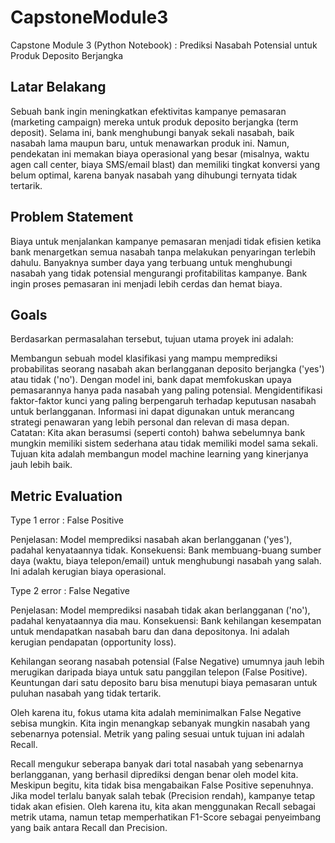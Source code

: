 # CapstoneModule3
Capstone Module 3 (Python Notebook) : Prediksi Nasabah Potensial untuk Produk Deposito Berjangka

## Latar Belakang 
Sebuah bank ingin meningkatkan efektivitas kampanye pemasaran (marketing campaign) mereka untuk produk deposito berjangka (term deposit). Selama ini, bank menghubungi banyak sekali nasabah, baik nasabah lama maupun baru, untuk menawarkan produk ini. Namun, pendekatan ini memakan biaya operasional yang besar (misalnya, waktu agen call center, biaya SMS/email blast) dan memiliki tingkat konversi yang belum optimal, karena banyak nasabah yang dihubungi ternyata tidak tertarik.

## Problem Statement
Biaya untuk menjalankan kampanye pemasaran menjadi tidak efisien ketika bank menargetkan semua nasabah tanpa melakukan penyaringan terlebih dahulu. Banyaknya sumber daya yang terbuang untuk menghubungi nasabah yang tidak potensial mengurangi profitabilitas kampanye. Bank ingin proses pemasaran ini menjadi lebih cerdas dan hemat biaya.

## Goals 
Berdasarkan permasalahan tersebut, tujuan utama proyek ini adalah:

Membangun sebuah model klasifikasi yang mampu memprediksi probabilitas seorang nasabah akan berlangganan deposito berjangka ('yes') atau tidak ('no'). Dengan model ini, bank dapat memfokuskan upaya pemasarannya hanya pada nasabah yang paling potensial.
Mengidentifikasi faktor-faktor kunci yang paling berpengaruh terhadap keputusan nasabah untuk berlangganan. Informasi ini dapat digunakan untuk merancang strategi penawaran yang lebih personal dan relevan di masa depan.
Catatan: Kita akan berasumsi (seperti contoh) bahwa sebelumnya bank mungkin memiliki sistem sederhana atau tidak memiliki model sama sekali. Tujuan kita adalah membangun model machine learning yang kinerjanya jauh lebih baik.

## Metric Evaluation
Type 1 error : False Positive

Penjelasan: Model memprediksi nasabah akan berlangganan ('yes'), padahal kenyataannya tidak. Konsekuensi: Bank membuang-buang sumber daya (waktu, biaya telepon/email) untuk menghubungi nasabah yang salah. Ini adalah kerugian biaya operasional.

Type 2 error : False Negative

Penjelasan: Model memprediksi nasabah tidak akan berlangganan ('no'), padahal kenyataannya dia mau. Konsekuensi: Bank kehilangan kesempatan untuk mendapatkan nasabah baru dan dana depositonya. Ini adalah kerugian pendapatan (opportunity loss).

Kehilangan seorang nasabah potensial (False Negative) umumnya jauh lebih merugikan daripada biaya untuk satu panggilan telepon (False Positive). Keuntungan dari satu deposito baru bisa menutupi biaya pemasaran untuk puluhan nasabah yang tidak tertarik.

Oleh karena itu, fokus utama kita adalah meminimalkan False Negative sebisa mungkin. Kita ingin menangkap sebanyak mungkin nasabah yang sebenarnya potensial. Metrik yang paling sesuai untuk tujuan ini adalah Recall.

Recall mengukur seberapa banyak dari total nasabah yang sebenarnya berlangganan, yang berhasil diprediksi dengan benar oleh model kita.
Meskipun begitu, kita tidak bisa mengabaikan False Positive sepenuhnya. Jika model terlalu banyak salah tebak (Precision rendah), kampanye tetap tidak akan efisien. Oleh karena itu, kita akan menggunakan Recall sebagai metrik utama, namun tetap memperhatikan F1-Score sebagai penyeimbang yang baik antara Recall dan Precision.
